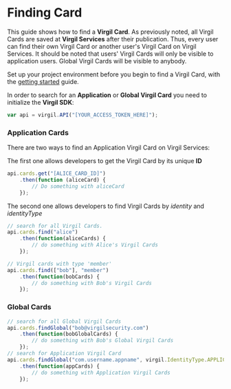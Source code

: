# Finding Card

This guide shows how to find a **Virgil Card**. As previously noted, all Virgil Cards are saved at **Virgil Services** after their publication. Thus, every user can find their own Virgil Card or another user's Virgil Card on Virgil Services. It should be noted that users' Virgil Cards will only be visible to application users. Global Virgil Cards will be visible to anybody.

Set up your project environment before you begin to find a Virgil Card, with the [getting started](/docs/guides/configuration/client.md) guide.


In order to search for an **Application** or **Global Virgil Card** you need to initialize the **Virgil SDK**:

```javascript
var api = virgil.API("[YOUR_ACCESS_TOKEN_HERE]");
```


### Application Cards

There are two ways to find an Application Virgil Card on Virgil Services:

The first one allows developers to get the Virgil Card by its unique **ID**

```javascript
api.cards.get("[ALICE_CARD_ID]")
    .then(function (aliceCard) {
        // Do something with aliceCard
    });
```

The second one allows developers to find Virgil Cards by *identity* and *identityType*

```javascript
// search for all Virgil Cards.
api.cards.find("alice")
    .then(function(aliceCards) {
        // do something with Alice's Virgil Cards
    });

// Virgil cards with type 'member'
api.cards.find(["bob"], "member")
    .then(function(bobCards) {
        // do something with Bob's Virgil Cards
    });
```



### Global Cards

```javascript
// search for all Global Virgil Cards
api.cards.findGlobal("bob@virgilsecurity.com")
    .then(function(bobGlobalCards) {
        // do something with Bob's Global Virgil Cards
    });
// search for Application Virgil Card
api.cards.findGlobal("com.username.appname", virgil.IdentityType.APPLICATION)
    .then(function(appCards) {
        // do something with Application Virgil Cards
    });
```
